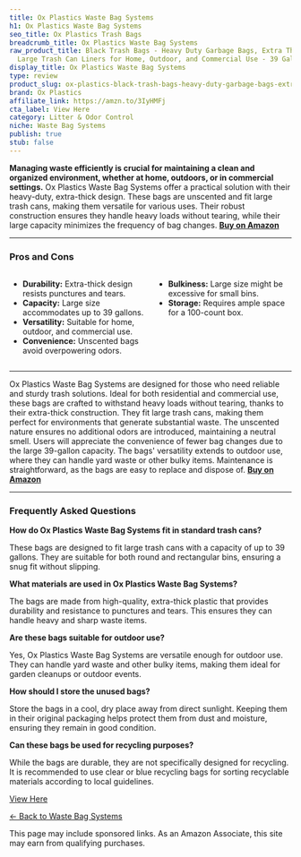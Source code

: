```yaml
---
title: Ox Plastics Waste Bag Systems
h1: Ox Plastics Waste Bag Systems
seo_title: Ox Plastics Trash Bags
breadcrumb_title: Ox Plastics Waste Bag Systems
raw_product_title: Black Trash Bags - Heavy Duty Garbage Bags, Extra Thick Unscented
  Large Trash Can Liners for Home, Outdoor, and Commercial Use - 39 Gallon, 100 Count
display_title: Ox Plastics Waste Bag Systems
type: review
product_slug: ox-plastics-black-trash-bags-heavy-duty-garbage-bags-extra-thick-unscen-ae5bb745
brand: Ox Plastics
affiliate_link: https://amzn.to/3IyHMFj
cta_label: View Here
category: Litter & Odor Control
niche: Waste Bag Systems
publish: true
stub: false
---
```


<div id="intro" class="full-width">
  <p><strong>Managing waste efficiently is crucial for maintaining a clean and organized environment, whether at home, outdoors, or in commercial settings.</strong> Ox Plastics Waste Bag Systems offer a practical solution with their heavy-duty, extra-thick design. These bags are unscented and fit large trash cans, making them versatile for various uses. Their robust construction ensures they handle heavy loads without tearing, while their large capacity minimizes the frequency of bag changes. <a href="https://amzn.to/3IyHMFj" rel="nofollow sponsored noopener" target="_blank"><strong>Buy on Amazon</strong></a></p>
</div>

<hr />
<h3 id="pros-cons">Pros and Cons</h3>
<div class="pc-grid" style="display:grid;grid-template-columns:1fr 1fr;gap:16px;">
  <ul>
    <li><strong>Durability:</strong> Extra-thick design resists punctures and tears.</li>
    <li><strong>Capacity:</strong> Large size accommodates up to 39 gallons.</li>
    <li><strong>Versatility:</strong> Suitable for home, outdoor, and commercial use.</li>
    <li><strong>Convenience:</strong> Unscented bags avoid overpowering odors.</li>
  </ul>
  <ul>
    <li><strong>Bulkiness:</strong> Large size might be excessive for small bins.</li>
    <li><strong>Storage:</strong> Requires ample space for a 100-count box.</li>
  </ul>
</div>
<hr />

<div class="full-width">
  <p>Ox Plastics Waste Bag Systems are designed for those who need reliable and sturdy trash solutions. Ideal for both residential and commercial use, these bags are crafted to withstand heavy loads without tearing, thanks to their extra-thick construction. They fit large trash cans, making them perfect for environments that generate substantial waste. The unscented nature ensures no additional odors are introduced, maintaining a neutral smell. Users will appreciate the convenience of fewer bag changes due to the large 39-gallon capacity. The bags' versatility extends to outdoor use, where they can handle yard waste or other bulky items. Maintenance is straightforward, as the bags are easy to replace and dispose of. <a href="https://amzn.to/3IyHMFj" rel="nofollow sponsored noopener" target="_blank"><strong>Buy on Amazon</strong></a></p>
</div>

<hr />
<h3 id="faqs">Frequently Asked Questions</h3>

<p><strong>How do Ox Plastics Waste Bag Systems fit in standard trash cans?</strong></p>
<p>These bags are designed to fit large trash cans with a capacity of up to 39 gallons. They are suitable for both round and rectangular bins, ensuring a snug fit without slipping.</p>

<p><strong>What materials are used in Ox Plastics Waste Bag Systems?</strong></p>
<p>The bags are made from high-quality, extra-thick plastic that provides durability and resistance to punctures and tears. This ensures they can handle heavy and sharp waste items.</p>

<p><strong>Are these bags suitable for outdoor use?</strong></p>
<p>Yes, Ox Plastics Waste Bag Systems are versatile enough for outdoor use. They can handle yard waste and other bulky items, making them ideal for garden cleanups or outdoor events.</p>

<p><strong>How should I store the unused bags?</strong></p>
<p>Store the bags in a cool, dry place away from direct sunlight. Keeping them in their original packaging helps protect them from dust and moisture, ensuring they remain in good condition.</p>

<p><strong>Can these bags be used for recycling purposes?</strong></p>
<p>While the bags are durable, they are not specifically designed for recycling. It is recommended to use clear or blue recycling bags for sorting recyclable materials according to local guidelines.</p>
<p><a class="btn" href="https://amzn.to/3IyHMFj" target="_blank" rel="nofollow sponsored noopener">View Here</a></p>
<p><a href="/roundups/litter-odor-control/waste-bag-systems/">← Back to Waste Bag Systems</a></p>
<aside class="disclosure">This page may include sponsored links. As an Amazon Associate, this site may earn from qualifying purchases.</aside>
